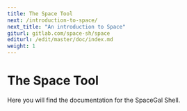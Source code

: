 ```yaml
---
title: The Space Tool
next: /introduction-to-space/
next_title: "An introduction to Space"
giturl: gitlab.com/space-sh/space
editurl: /edit/master/doc/index.md
weight: 1
---
```

# The Space Tool

Here you will find the documentation for the SpaceGal Shell.
